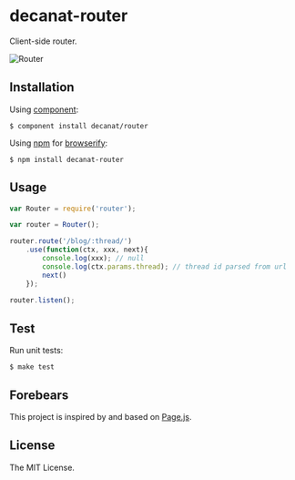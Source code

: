 # decanat-router

Client-side router.

![Router](http://decanat.github.io/router/images/vane.png)

## Installation

Using [component](https://github.com/component/component):

    $ component install decanat/router

Using [npm](http://npmjs.org/) for [browserify](http://browserify.org/):

    $ npm install decanat-router

## Usage

```js
var Router = require('router');

var router = Router();

router.route('/blog/:thread/')
    .use(function(ctx, xxx, next){
        console.log(xxx); // null
        console.log(ctx.params.thread); // thread id parsed from url
        next()
    });

router.listen();
```

## Test

Run unit tests:

    $ make test


## Forebears

This project is inspired by and based on [Page.js](http://visionmedia.github.io/page.js/).

## License

The MIT License.
